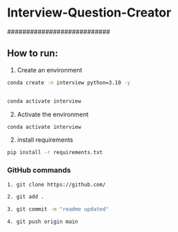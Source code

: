 # Interview-Question-Creator
###########################


## How to run:

1. Create an environment

```bash
conda create -n interview python=3.10 -y


conda activate interview

```

2. Activate the environment

```bash
conda activate interview
```


2. install requirements

```bash
pip install -r requirements.txt
```




### GitHub commands

```bash
1. git clone https://github.com/

2. git add .

3. git commit -m "readme updated"

4. git push origin main

```
